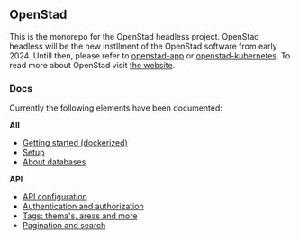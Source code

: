 ## OpenStad

This is the monorepo for the OpenStad headless project. OpenStad headless will be the new instllment of the OpenStad software from early 2024. Untill then, please refer to [openstad-app](https://github.com/openstad/openstad-app) or [openstad-kubernetes](https://github.com/openstad/openstad-kubernetes). To read more about OpenStad visit [the website](https://openstad.org/).

### Docs

Currently the following elements have been documented:

__All__
- [Getting started (dockerized)](doc/getting-started.md)
- [Setup](doc/setup.md)
- [About databases](doc/databases.md)

__API__
- [API configuration](apps/api-server/doc/config.md)
- [Authentication and authorization](apps/api-server/doc/auth.md)
- [Tags: thema's, areas and more](apps/api-server/doc/tags.md)
- [Pagination and search](apps/api-server/doc/pagination-and-search.md)

